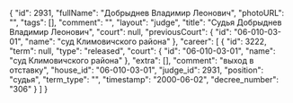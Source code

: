 {
    "id": 2931,
    "fullName": "Добрыднев Владимир Леонович",
    "photoURL": "",
    "tags": [],
    "comment": "",
    "layout": "judge",
    "title": "Судья Добрыднев Владимир Леонович",
    "court": null,
    "previousCourt": {
        "id": "06-010-03-01",
        "name": "суд Климовичского района"
    },
    "career": [
        {
            "id": 3222,
            "term": null,
            "type": "released",
            "court": {
                "id": "06-010-03-01",
                "name": "суд Климовичского района"
            },
            "extra": [],
            "comment": "выход в отставку",
            "house_id": "06-010-03-01",
            "judge_id": 2931,
            "position": "судья",
            "term_type": "",
            "timestamp": "2000-06-02",
            "decree_number": "306"
        }
    ]
}